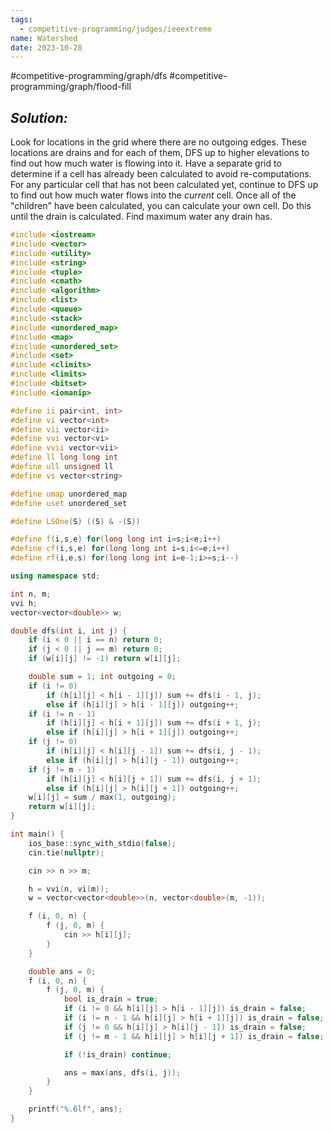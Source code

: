 ```yaml
---
tags:
  - competitive-programming/judges/ieeextreme
name: Watershed
date: 2023-10-28
---
```

#competitive-programming/graph/dfs
#competitive-programming/graph/flood-fill
## _Solution:_
Look for locations in the grid where there are no outgoing edges. These locations are drains and for each of them, DFS up to higher elevations to find out how much water is flowing into it. Have a separate grid to determine if a cell has already been calculated to avoid re-computations. For any particular cell that has not been calculated yet, continue to DFS up to find out how much water flows into the *current* cell. Once all of the "children" have been calculated, you can calculate your own cell. Do this until the drain is calculated. Find maximum water any drain has.

```cpp
#include <iostream>
#include <vector>
#include <utility>
#include <string>
#include <tuple>
#include <cmath>
#include <algorithm>
#include <list>
#include <queue>
#include <stack>
#include <unordered_map>
#include <map>
#include <unordered_set>
#include <set>
#include <climits>
#include <limits>
#include <bitset>
#include <iomanip>

#define ii pair<int, int>
#define vi vector<int>
#define vii vector<ii>
#define vvi vector<vi>
#define vvii vector<vii>
#define ll long long int
#define ull unsigned ll
#define vs vector<string>

#define umap unordered_map
#define uset unordered_set

#define LSOne(S) ((S) & -(S))

#define f(i,s,e) for(long long int i=s;i<e;i++)
#define cf(i,s,e) for(long long int i=s;i<=e;i++)
#define rf(i,e,s) for(long long int i=e-1;i>=s;i--)

using namespace std;

int n, m;
vvi h;
vector<vector<double>> w;

double dfs(int i, int j) {
    if (i < 0 || i == n) return 0;
    if (j < 0 || j == m) return 0;
    if (w[i][j] != -1) return w[i][j];

    double sum = 1; int outgoing = 0;
    if (i != 0)
        if (h[i][j] < h[i - 1][j]) sum += dfs(i - 1, j);
        else if (h[i][j] > h[i - 1][j]) outgoing++;
    if (i != n - 1)
        if (h[i][j] < h[i + 1][j]) sum += dfs(i + 1, j);
        else if (h[i][j] > h[i + 1][j]) outgoing++;
    if (j != 0)
        if (h[i][j] < h[i][j - 1]) sum += dfs(i, j - 1);
        else if (h[i][j] > h[i][j - 1]) outgoing++;
    if (j != m - 1)
        if (h[i][j] < h[i][j + 1]) sum += dfs(i, j + 1);
        else if (h[i][j] > h[i][j + 1]) outgoing++;
    w[i][j] = sum / max(1, outgoing);
    return w[i][j];
}

int main() {
    ios_base::sync_with_stdio(false);
    cin.tie(nullptr);

    cin >> n >> m;

    h = vvi(n, vi(m));
    w = vector<vector<double>>(n, vector<double>(m, -1));

    f (i, 0, n) {
        f (j, 0, m) {
            cin >> h[i][j];
        }
    }

    double ans = 0;
    f (i, 0, n) {
        f (j, 0, m) {
            bool is_drain = true;
            if (i != 0 && h[i][j] > h[i - 1][j]) is_drain = false;
            if (i != n - 1 && h[i][j] > h[i + 1][j]) is_drain = false;
            if (j != 0 && h[i][j] > h[i][j - 1]) is_drain = false;
            if (j != m - 1 && h[i][j] > h[i][j + 1]) is_drain = false;

            if (!is_drain) continue;

            ans = max(ans, dfs(i, j));
        }
    }

    printf("%.6lf", ans);
}
```